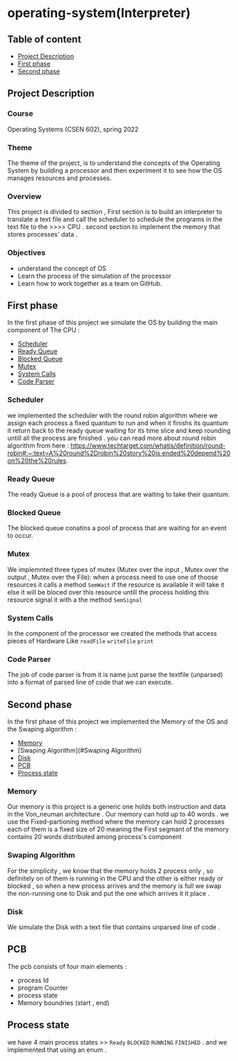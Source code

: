 # operating-system(Interpreter)

## Table of content
- [Project Description](#project-description)
- [First phase](#First-phase)
- [Second phase](#Second-phase)



## Project Description

### Course 
Operating Systems (CSEN 602), spring 2022

### Theme
The theme of the project, is to understand the concepts of the Operating System  by building
a processor and then experiment it to see how the OS manages
resources and processes.

### Overview 
This project is divided to section , First section is to build an interpreter to translate a text file and call the scheduler to schedule the programs in the text file to the  >>>> CPU .
second section to implement the memory that stores processes' data .

### Objectives
- understand the concept of OS
- Learn the process of the simulation of the processor
- Learn how to work together as a team on GitHub.

## First phase
In the first phase of this project we simulate the OS by building the main component of The CPU :
- [Scheduler](##Scheduler)
- [Ready Queue](#Ready-Queue)
- [Blocked Queue](#Blocked-Queue)
- [Mutex](#Mutex)
- [System Calls](#System-Calls)
- [Code Parser](#Code-Parser)
 
### Scheduler 
we implemented the scheduler with the round robin algorithm where we assign each process a fixed quantum to run and when it finishs its quantum it return back to the ready queue waiting for its time slice and keep rounding untill all the process are finished .
    you can read more about round robin algorithm from here : https://www.techtarget.com/whatis/definition/round-robin#:~:text=A%20round%2Drobin%20story%20is,ended%20depend%20on%20the%20rules.    
### Ready Queue
The ready Queue is a pool of process that are waiting to take their quantum.
### Blocked Queue
The blocked queue conatins a pool of process that are waiting for an event to occur.
### Mutex
We implemnted three types of mutex (Mutex over the input , Mutex over the output , Mutex over the File):
when a process need to use one of thoose resources it calls a method ``` SemWait ``` if the resource is available it will take it else it will be bloced over this resource untill the process holding this resource signal it with a the method ``` SemSignal ```
### System Calls
In the component of the processor we created the methods that access pieces of Hardware Like ``` readFile ``` ``` writeFile ``` ``` print ```
### Code Parser
The job of code parser is from it is name  just parse the textfile (unparsed) into a format of parsed line of code that we can execute.
## Second phase
In the first phase of this project we implemented the Memory of the OS and the Swaping algorithm :
- [Memory](##Memory)
- [Swaping Algorithm](#Swaping Algorithm)
- [Disk](#Disk)
- [PCB](#PCB)
- [Process state](#Process-state)
### Memory 
Our memory is this project is a generic one holds both instruction and data in the Von_neuman architecture .
Our memory can hold up to 40 words . we use the Fixed-partioning method where the memory can hold 2 processes each of them is a fixed size of 20 meaning 
the First segmant of the memory contains 20 words distributed among process's component 
### Swaping Algorithm 
For the simplicity , we know that the memory holds 2 process only , so definitely on of them is running in the CPU and the other is either ready or blocked , so when a new process arrives and the memory is full we swap the non-running one to Disk and put the one which arrives it it place .
### Disk 
We simulate the Disk with a text file that contains unparsed line of code .
## PCB 
The pcb consists of four main elements : 
- process Id
- program Counter
- process state
- Memory boundries (start , end)
## Process state 
we have 4 main process states >> ```Ready``` ```BLOCKED``` ```RUNNING``` ```FINISHED``` . 
and we implemented that using an enum .
